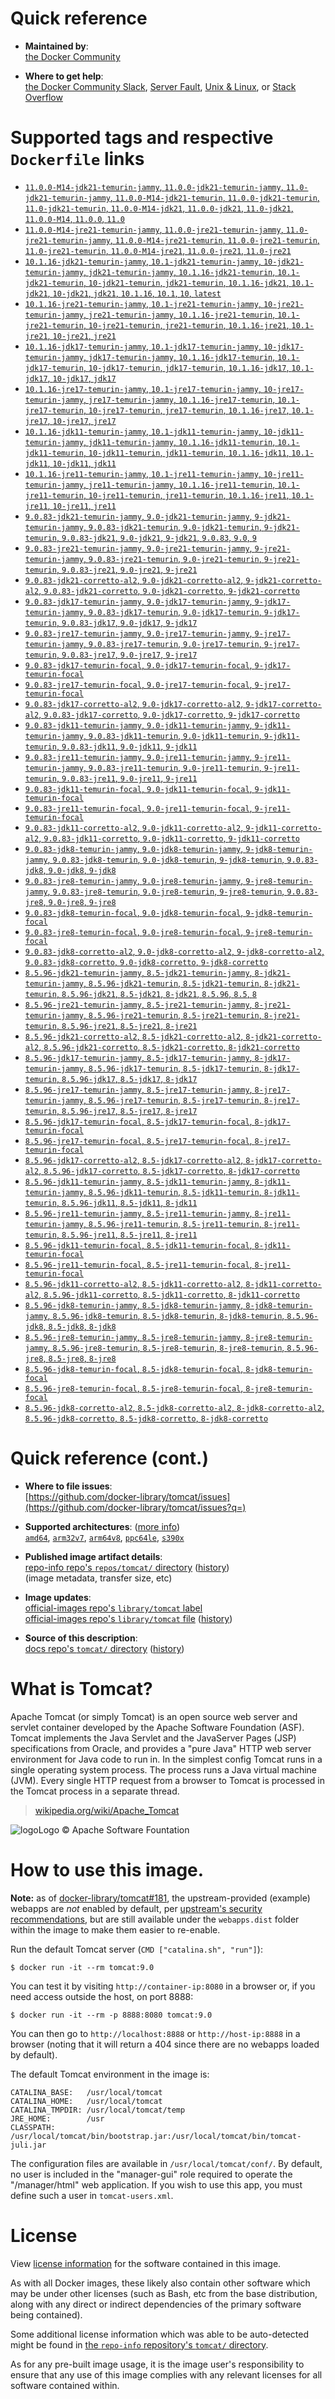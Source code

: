 <!--

********************************************************************************

WARNING:

    DO NOT EDIT "tomcat/README.md"

    IT IS AUTO-GENERATED

    (from the other files in "tomcat/" combined with a set of templates)

********************************************************************************

-->

# Quick reference

-	**Maintained by**:  
	[the Docker Community](https://github.com/docker-library/tomcat)

-	**Where to get help**:  
	[the Docker Community Slack](https://dockr.ly/comm-slack), [Server Fault](https://serverfault.com/help/on-topic), [Unix & Linux](https://unix.stackexchange.com/help/on-topic), or [Stack Overflow](https://stackoverflow.com/help/on-topic)

# Supported tags and respective `Dockerfile` links

-	[`11.0.0-M14-jdk21-temurin-jammy`, `11.0.0-jdk21-temurin-jammy`, `11.0-jdk21-temurin-jammy`, `11.0.0-M14-jdk21-temurin`, `11.0.0-jdk21-temurin`, `11.0-jdk21-temurin`, `11.0.0-M14-jdk21`, `11.0.0-jdk21`, `11.0-jdk21`, `11.0.0-M14`, `11.0.0`, `11.0`](https://github.com/docker-library/tomcat/blob/07bfc6a63637a73fe9f15fe8f69d22629305e9ab/11.0/jdk21/temurin-jammy/Dockerfile)
-	[`11.0.0-M14-jre21-temurin-jammy`, `11.0.0-jre21-temurin-jammy`, `11.0-jre21-temurin-jammy`, `11.0.0-M14-jre21-temurin`, `11.0.0-jre21-temurin`, `11.0-jre21-temurin`, `11.0.0-M14-jre21`, `11.0.0-jre21`, `11.0-jre21`](https://github.com/docker-library/tomcat/blob/07bfc6a63637a73fe9f15fe8f69d22629305e9ab/11.0/jre21/temurin-jammy/Dockerfile)
-	[`10.1.16-jdk21-temurin-jammy`, `10.1-jdk21-temurin-jammy`, `10-jdk21-temurin-jammy`, `jdk21-temurin-jammy`, `10.1.16-jdk21-temurin`, `10.1-jdk21-temurin`, `10-jdk21-temurin`, `jdk21-temurin`, `10.1.16-jdk21`, `10.1-jdk21`, `10-jdk21`, `jdk21`, `10.1.16`, `10.1`, `10`, `latest`](https://github.com/docker-library/tomcat/blob/a660cb89eebedecb9e40aa1fca003b5f42ef7462/10.1/jdk21/temurin-jammy/Dockerfile)
-	[`10.1.16-jre21-temurin-jammy`, `10.1-jre21-temurin-jammy`, `10-jre21-temurin-jammy`, `jre21-temurin-jammy`, `10.1.16-jre21-temurin`, `10.1-jre21-temurin`, `10-jre21-temurin`, `jre21-temurin`, `10.1.16-jre21`, `10.1-jre21`, `10-jre21`, `jre21`](https://github.com/docker-library/tomcat/blob/a660cb89eebedecb9e40aa1fca003b5f42ef7462/10.1/jre21/temurin-jammy/Dockerfile)
-	[`10.1.16-jdk17-temurin-jammy`, `10.1-jdk17-temurin-jammy`, `10-jdk17-temurin-jammy`, `jdk17-temurin-jammy`, `10.1.16-jdk17-temurin`, `10.1-jdk17-temurin`, `10-jdk17-temurin`, `jdk17-temurin`, `10.1.16-jdk17`, `10.1-jdk17`, `10-jdk17`, `jdk17`](https://github.com/docker-library/tomcat/blob/a660cb89eebedecb9e40aa1fca003b5f42ef7462/10.1/jdk17/temurin-jammy/Dockerfile)
-	[`10.1.16-jre17-temurin-jammy`, `10.1-jre17-temurin-jammy`, `10-jre17-temurin-jammy`, `jre17-temurin-jammy`, `10.1.16-jre17-temurin`, `10.1-jre17-temurin`, `10-jre17-temurin`, `jre17-temurin`, `10.1.16-jre17`, `10.1-jre17`, `10-jre17`, `jre17`](https://github.com/docker-library/tomcat/blob/a660cb89eebedecb9e40aa1fca003b5f42ef7462/10.1/jre17/temurin-jammy/Dockerfile)
-	[`10.1.16-jdk11-temurin-jammy`, `10.1-jdk11-temurin-jammy`, `10-jdk11-temurin-jammy`, `jdk11-temurin-jammy`, `10.1.16-jdk11-temurin`, `10.1-jdk11-temurin`, `10-jdk11-temurin`, `jdk11-temurin`, `10.1.16-jdk11`, `10.1-jdk11`, `10-jdk11`, `jdk11`](https://github.com/docker-library/tomcat/blob/a660cb89eebedecb9e40aa1fca003b5f42ef7462/10.1/jdk11/temurin-jammy/Dockerfile)
-	[`10.1.16-jre11-temurin-jammy`, `10.1-jre11-temurin-jammy`, `10-jre11-temurin-jammy`, `jre11-temurin-jammy`, `10.1.16-jre11-temurin`, `10.1-jre11-temurin`, `10-jre11-temurin`, `jre11-temurin`, `10.1.16-jre11`, `10.1-jre11`, `10-jre11`, `jre11`](https://github.com/docker-library/tomcat/blob/a660cb89eebedecb9e40aa1fca003b5f42ef7462/10.1/jre11/temurin-jammy/Dockerfile)
-	[`9.0.83-jdk21-temurin-jammy`, `9.0-jdk21-temurin-jammy`, `9-jdk21-temurin-jammy`, `9.0.83-jdk21-temurin`, `9.0-jdk21-temurin`, `9-jdk21-temurin`, `9.0.83-jdk21`, `9.0-jdk21`, `9-jdk21`, `9.0.83`, `9.0`, `9`](https://github.com/docker-library/tomcat/blob/10b7fac0da8220b0ecd528c55f0f0fb229d92880/9.0/jdk21/temurin-jammy/Dockerfile)
-	[`9.0.83-jre21-temurin-jammy`, `9.0-jre21-temurin-jammy`, `9-jre21-temurin-jammy`, `9.0.83-jre21-temurin`, `9.0-jre21-temurin`, `9-jre21-temurin`, `9.0.83-jre21`, `9.0-jre21`, `9-jre21`](https://github.com/docker-library/tomcat/blob/10b7fac0da8220b0ecd528c55f0f0fb229d92880/9.0/jre21/temurin-jammy/Dockerfile)
-	[`9.0.83-jdk21-corretto-al2`, `9.0-jdk21-corretto-al2`, `9-jdk21-corretto-al2`, `9.0.83-jdk21-corretto`, `9.0-jdk21-corretto`, `9-jdk21-corretto`](https://github.com/docker-library/tomcat/blob/10b7fac0da8220b0ecd528c55f0f0fb229d92880/9.0/jdk21/corretto-al2/Dockerfile)
-	[`9.0.83-jdk17-temurin-jammy`, `9.0-jdk17-temurin-jammy`, `9-jdk17-temurin-jammy`, `9.0.83-jdk17-temurin`, `9.0-jdk17-temurin`, `9-jdk17-temurin`, `9.0.83-jdk17`, `9.0-jdk17`, `9-jdk17`](https://github.com/docker-library/tomcat/blob/10b7fac0da8220b0ecd528c55f0f0fb229d92880/9.0/jdk17/temurin-jammy/Dockerfile)
-	[`9.0.83-jre17-temurin-jammy`, `9.0-jre17-temurin-jammy`, `9-jre17-temurin-jammy`, `9.0.83-jre17-temurin`, `9.0-jre17-temurin`, `9-jre17-temurin`, `9.0.83-jre17`, `9.0-jre17`, `9-jre17`](https://github.com/docker-library/tomcat/blob/10b7fac0da8220b0ecd528c55f0f0fb229d92880/9.0/jre17/temurin-jammy/Dockerfile)
-	[`9.0.83-jdk17-temurin-focal`, `9.0-jdk17-temurin-focal`, `9-jdk17-temurin-focal`](https://github.com/docker-library/tomcat/blob/10b7fac0da8220b0ecd528c55f0f0fb229d92880/9.0/jdk17/temurin-focal/Dockerfile)
-	[`9.0.83-jre17-temurin-focal`, `9.0-jre17-temurin-focal`, `9-jre17-temurin-focal`](https://github.com/docker-library/tomcat/blob/10b7fac0da8220b0ecd528c55f0f0fb229d92880/9.0/jre17/temurin-focal/Dockerfile)
-	[`9.0.83-jdk17-corretto-al2`, `9.0-jdk17-corretto-al2`, `9-jdk17-corretto-al2`, `9.0.83-jdk17-corretto`, `9.0-jdk17-corretto`, `9-jdk17-corretto`](https://github.com/docker-library/tomcat/blob/10b7fac0da8220b0ecd528c55f0f0fb229d92880/9.0/jdk17/corretto-al2/Dockerfile)
-	[`9.0.83-jdk11-temurin-jammy`, `9.0-jdk11-temurin-jammy`, `9-jdk11-temurin-jammy`, `9.0.83-jdk11-temurin`, `9.0-jdk11-temurin`, `9-jdk11-temurin`, `9.0.83-jdk11`, `9.0-jdk11`, `9-jdk11`](https://github.com/docker-library/tomcat/blob/10b7fac0da8220b0ecd528c55f0f0fb229d92880/9.0/jdk11/temurin-jammy/Dockerfile)
-	[`9.0.83-jre11-temurin-jammy`, `9.0-jre11-temurin-jammy`, `9-jre11-temurin-jammy`, `9.0.83-jre11-temurin`, `9.0-jre11-temurin`, `9-jre11-temurin`, `9.0.83-jre11`, `9.0-jre11`, `9-jre11`](https://github.com/docker-library/tomcat/blob/10b7fac0da8220b0ecd528c55f0f0fb229d92880/9.0/jre11/temurin-jammy/Dockerfile)
-	[`9.0.83-jdk11-temurin-focal`, `9.0-jdk11-temurin-focal`, `9-jdk11-temurin-focal`](https://github.com/docker-library/tomcat/blob/10b7fac0da8220b0ecd528c55f0f0fb229d92880/9.0/jdk11/temurin-focal/Dockerfile)
-	[`9.0.83-jre11-temurin-focal`, `9.0-jre11-temurin-focal`, `9-jre11-temurin-focal`](https://github.com/docker-library/tomcat/blob/10b7fac0da8220b0ecd528c55f0f0fb229d92880/9.0/jre11/temurin-focal/Dockerfile)
-	[`9.0.83-jdk11-corretto-al2`, `9.0-jdk11-corretto-al2`, `9-jdk11-corretto-al2`, `9.0.83-jdk11-corretto`, `9.0-jdk11-corretto`, `9-jdk11-corretto`](https://github.com/docker-library/tomcat/blob/10b7fac0da8220b0ecd528c55f0f0fb229d92880/9.0/jdk11/corretto-al2/Dockerfile)
-	[`9.0.83-jdk8-temurin-jammy`, `9.0-jdk8-temurin-jammy`, `9-jdk8-temurin-jammy`, `9.0.83-jdk8-temurin`, `9.0-jdk8-temurin`, `9-jdk8-temurin`, `9.0.83-jdk8`, `9.0-jdk8`, `9-jdk8`](https://github.com/docker-library/tomcat/blob/10b7fac0da8220b0ecd528c55f0f0fb229d92880/9.0/jdk8/temurin-jammy/Dockerfile)
-	[`9.0.83-jre8-temurin-jammy`, `9.0-jre8-temurin-jammy`, `9-jre8-temurin-jammy`, `9.0.83-jre8-temurin`, `9.0-jre8-temurin`, `9-jre8-temurin`, `9.0.83-jre8`, `9.0-jre8`, `9-jre8`](https://github.com/docker-library/tomcat/blob/10b7fac0da8220b0ecd528c55f0f0fb229d92880/9.0/jre8/temurin-jammy/Dockerfile)
-	[`9.0.83-jdk8-temurin-focal`, `9.0-jdk8-temurin-focal`, `9-jdk8-temurin-focal`](https://github.com/docker-library/tomcat/blob/10b7fac0da8220b0ecd528c55f0f0fb229d92880/9.0/jdk8/temurin-focal/Dockerfile)
-	[`9.0.83-jre8-temurin-focal`, `9.0-jre8-temurin-focal`, `9-jre8-temurin-focal`](https://github.com/docker-library/tomcat/blob/10b7fac0da8220b0ecd528c55f0f0fb229d92880/9.0/jre8/temurin-focal/Dockerfile)
-	[`9.0.83-jdk8-corretto-al2`, `9.0-jdk8-corretto-al2`, `9-jdk8-corretto-al2`, `9.0.83-jdk8-corretto`, `9.0-jdk8-corretto`, `9-jdk8-corretto`](https://github.com/docker-library/tomcat/blob/10b7fac0da8220b0ecd528c55f0f0fb229d92880/9.0/jdk8/corretto-al2/Dockerfile)
-	[`8.5.96-jdk21-temurin-jammy`, `8.5-jdk21-temurin-jammy`, `8-jdk21-temurin-jammy`, `8.5.96-jdk21-temurin`, `8.5-jdk21-temurin`, `8-jdk21-temurin`, `8.5.96-jdk21`, `8.5-jdk21`, `8-jdk21`, `8.5.96`, `8.5`, `8`](https://github.com/docker-library/tomcat/blob/0c3f44cacfe98b75aae3c0447b76339dc7232b33/8.5/jdk21/temurin-jammy/Dockerfile)
-	[`8.5.96-jre21-temurin-jammy`, `8.5-jre21-temurin-jammy`, `8-jre21-temurin-jammy`, `8.5.96-jre21-temurin`, `8.5-jre21-temurin`, `8-jre21-temurin`, `8.5.96-jre21`, `8.5-jre21`, `8-jre21`](https://github.com/docker-library/tomcat/blob/0c3f44cacfe98b75aae3c0447b76339dc7232b33/8.5/jre21/temurin-jammy/Dockerfile)
-	[`8.5.96-jdk21-corretto-al2`, `8.5-jdk21-corretto-al2`, `8-jdk21-corretto-al2`, `8.5.96-jdk21-corretto`, `8.5-jdk21-corretto`, `8-jdk21-corretto`](https://github.com/docker-library/tomcat/blob/0c3f44cacfe98b75aae3c0447b76339dc7232b33/8.5/jdk21/corretto-al2/Dockerfile)
-	[`8.5.96-jdk17-temurin-jammy`, `8.5-jdk17-temurin-jammy`, `8-jdk17-temurin-jammy`, `8.5.96-jdk17-temurin`, `8.5-jdk17-temurin`, `8-jdk17-temurin`, `8.5.96-jdk17`, `8.5-jdk17`, `8-jdk17`](https://github.com/docker-library/tomcat/blob/0c3f44cacfe98b75aae3c0447b76339dc7232b33/8.5/jdk17/temurin-jammy/Dockerfile)
-	[`8.5.96-jre17-temurin-jammy`, `8.5-jre17-temurin-jammy`, `8-jre17-temurin-jammy`, `8.5.96-jre17-temurin`, `8.5-jre17-temurin`, `8-jre17-temurin`, `8.5.96-jre17`, `8.5-jre17`, `8-jre17`](https://github.com/docker-library/tomcat/blob/0c3f44cacfe98b75aae3c0447b76339dc7232b33/8.5/jre17/temurin-jammy/Dockerfile)
-	[`8.5.96-jdk17-temurin-focal`, `8.5-jdk17-temurin-focal`, `8-jdk17-temurin-focal`](https://github.com/docker-library/tomcat/blob/0c3f44cacfe98b75aae3c0447b76339dc7232b33/8.5/jdk17/temurin-focal/Dockerfile)
-	[`8.5.96-jre17-temurin-focal`, `8.5-jre17-temurin-focal`, `8-jre17-temurin-focal`](https://github.com/docker-library/tomcat/blob/0c3f44cacfe98b75aae3c0447b76339dc7232b33/8.5/jre17/temurin-focal/Dockerfile)
-	[`8.5.96-jdk17-corretto-al2`, `8.5-jdk17-corretto-al2`, `8-jdk17-corretto-al2`, `8.5.96-jdk17-corretto`, `8.5-jdk17-corretto`, `8-jdk17-corretto`](https://github.com/docker-library/tomcat/blob/0c3f44cacfe98b75aae3c0447b76339dc7232b33/8.5/jdk17/corretto-al2/Dockerfile)
-	[`8.5.96-jdk11-temurin-jammy`, `8.5-jdk11-temurin-jammy`, `8-jdk11-temurin-jammy`, `8.5.96-jdk11-temurin`, `8.5-jdk11-temurin`, `8-jdk11-temurin`, `8.5.96-jdk11`, `8.5-jdk11`, `8-jdk11`](https://github.com/docker-library/tomcat/blob/0c3f44cacfe98b75aae3c0447b76339dc7232b33/8.5/jdk11/temurin-jammy/Dockerfile)
-	[`8.5.96-jre11-temurin-jammy`, `8.5-jre11-temurin-jammy`, `8-jre11-temurin-jammy`, `8.5.96-jre11-temurin`, `8.5-jre11-temurin`, `8-jre11-temurin`, `8.5.96-jre11`, `8.5-jre11`, `8-jre11`](https://github.com/docker-library/tomcat/blob/0c3f44cacfe98b75aae3c0447b76339dc7232b33/8.5/jre11/temurin-jammy/Dockerfile)
-	[`8.5.96-jdk11-temurin-focal`, `8.5-jdk11-temurin-focal`, `8-jdk11-temurin-focal`](https://github.com/docker-library/tomcat/blob/0c3f44cacfe98b75aae3c0447b76339dc7232b33/8.5/jdk11/temurin-focal/Dockerfile)
-	[`8.5.96-jre11-temurin-focal`, `8.5-jre11-temurin-focal`, `8-jre11-temurin-focal`](https://github.com/docker-library/tomcat/blob/0c3f44cacfe98b75aae3c0447b76339dc7232b33/8.5/jre11/temurin-focal/Dockerfile)
-	[`8.5.96-jdk11-corretto-al2`, `8.5-jdk11-corretto-al2`, `8-jdk11-corretto-al2`, `8.5.96-jdk11-corretto`, `8.5-jdk11-corretto`, `8-jdk11-corretto`](https://github.com/docker-library/tomcat/blob/0c3f44cacfe98b75aae3c0447b76339dc7232b33/8.5/jdk11/corretto-al2/Dockerfile)
-	[`8.5.96-jdk8-temurin-jammy`, `8.5-jdk8-temurin-jammy`, `8-jdk8-temurin-jammy`, `8.5.96-jdk8-temurin`, `8.5-jdk8-temurin`, `8-jdk8-temurin`, `8.5.96-jdk8`, `8.5-jdk8`, `8-jdk8`](https://github.com/docker-library/tomcat/blob/0c3f44cacfe98b75aae3c0447b76339dc7232b33/8.5/jdk8/temurin-jammy/Dockerfile)
-	[`8.5.96-jre8-temurin-jammy`, `8.5-jre8-temurin-jammy`, `8-jre8-temurin-jammy`, `8.5.96-jre8-temurin`, `8.5-jre8-temurin`, `8-jre8-temurin`, `8.5.96-jre8`, `8.5-jre8`, `8-jre8`](https://github.com/docker-library/tomcat/blob/0c3f44cacfe98b75aae3c0447b76339dc7232b33/8.5/jre8/temurin-jammy/Dockerfile)
-	[`8.5.96-jdk8-temurin-focal`, `8.5-jdk8-temurin-focal`, `8-jdk8-temurin-focal`](https://github.com/docker-library/tomcat/blob/0c3f44cacfe98b75aae3c0447b76339dc7232b33/8.5/jdk8/temurin-focal/Dockerfile)
-	[`8.5.96-jre8-temurin-focal`, `8.5-jre8-temurin-focal`, `8-jre8-temurin-focal`](https://github.com/docker-library/tomcat/blob/0c3f44cacfe98b75aae3c0447b76339dc7232b33/8.5/jre8/temurin-focal/Dockerfile)
-	[`8.5.96-jdk8-corretto-al2`, `8.5-jdk8-corretto-al2`, `8-jdk8-corretto-al2`, `8.5.96-jdk8-corretto`, `8.5-jdk8-corretto`, `8-jdk8-corretto`](https://github.com/docker-library/tomcat/blob/0c3f44cacfe98b75aae3c0447b76339dc7232b33/8.5/jdk8/corretto-al2/Dockerfile)

# Quick reference (cont.)

-	**Where to file issues**:  
	[https://github.com/docker-library/tomcat/issues](https://github.com/docker-library/tomcat/issues?q=)

-	**Supported architectures**: ([more info](https://github.com/docker-library/official-images#architectures-other-than-amd64))  
	[`amd64`](https://hub.docker.com/r/amd64/tomcat/), [`arm32v7`](https://hub.docker.com/r/arm32v7/tomcat/), [`arm64v8`](https://hub.docker.com/r/arm64v8/tomcat/), [`ppc64le`](https://hub.docker.com/r/ppc64le/tomcat/), [`s390x`](https://hub.docker.com/r/s390x/tomcat/)

-	**Published image artifact details**:  
	[repo-info repo's `repos/tomcat/` directory](https://github.com/docker-library/repo-info/blob/master/repos/tomcat) ([history](https://github.com/docker-library/repo-info/commits/master/repos/tomcat))  
	(image metadata, transfer size, etc)

-	**Image updates**:  
	[official-images repo's `library/tomcat` label](https://github.com/docker-library/official-images/issues?q=label%3Alibrary%2Ftomcat)  
	[official-images repo's `library/tomcat` file](https://github.com/docker-library/official-images/blob/master/library/tomcat) ([history](https://github.com/docker-library/official-images/commits/master/library/tomcat))

-	**Source of this description**:  
	[docs repo's `tomcat/` directory](https://github.com/docker-library/docs/tree/master/tomcat) ([history](https://github.com/docker-library/docs/commits/master/tomcat))

# What is Tomcat?

Apache Tomcat (or simply Tomcat) is an open source web server and servlet container developed by the Apache Software Foundation (ASF). Tomcat implements the Java Servlet and the JavaServer Pages (JSP) specifications from Oracle, and provides a "pure Java" HTTP web server environment for Java code to run in. In the simplest config Tomcat runs in a single operating system process. The process runs a Java virtual machine (JVM). Every single HTTP request from a browser to Tomcat is processed in the Tomcat process in a separate thread.

> [wikipedia.org/wiki/Apache_Tomcat](https://en.wikipedia.org/wiki/Apache_Tomcat)

![logo](https://raw.githubusercontent.com/docker-library/docs/8e31eb93a02d504d0cfe1da435aa31b377fc627d/tomcat/logo.png)Logo &copy; Apache Software Fountation

# How to use this image.

**Note:** as of [docker-library/tomcat#181](https://github.com/docker-library/tomcat/pull/181), the upstream-provided (example) webapps are *not* enabled by default, per [upstream's security recommendations](https://tomcat.apache.org/tomcat-9.0-doc/security-howto.html#Default_web_applications), but are still available under the `webapps.dist` folder within the image to make them easier to re-enable.

Run the default Tomcat server (`CMD ["catalina.sh", "run"]`):

```console
$ docker run -it --rm tomcat:9.0
```

You can test it by visiting `http://container-ip:8080` in a browser or, if you need access outside the host, on port 8888:

```console
$ docker run -it --rm -p 8888:8080 tomcat:9.0
```

You can then go to `http://localhost:8888` or `http://host-ip:8888` in a browser (noting that it will return a 404 since there are no webapps loaded by default).

The default Tomcat environment in the image is:

	CATALINA_BASE:   /usr/local/tomcat
	CATALINA_HOME:   /usr/local/tomcat
	CATALINA_TMPDIR: /usr/local/tomcat/temp
	JRE_HOME:        /usr
	CLASSPATH:       /usr/local/tomcat/bin/bootstrap.jar:/usr/local/tomcat/bin/tomcat-juli.jar

The configuration files are available in `/usr/local/tomcat/conf/`. By default, no user is included in the "manager-gui" role required to operate the "/manager/html" web application. If you wish to use this app, you must define such a user in `tomcat-users.xml`.

# License

View [license information](https://www.apache.org/licenses/LICENSE-2.0) for the software contained in this image.

As with all Docker images, these likely also contain other software which may be under other licenses (such as Bash, etc from the base distribution, along with any direct or indirect dependencies of the primary software being contained).

Some additional license information which was able to be auto-detected might be found in [the `repo-info` repository's `tomcat/` directory](https://github.com/docker-library/repo-info/tree/master/repos/tomcat).

As for any pre-built image usage, it is the image user's responsibility to ensure that any use of this image complies with any relevant licenses for all software contained within.
